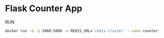 # Flask Counter App

RUN

```sh
docker run -d -p 5000:5000 -e REDIS_URL='redis-cluster' --name counter_app akhilrajmailbox/flask-counter-app
```

